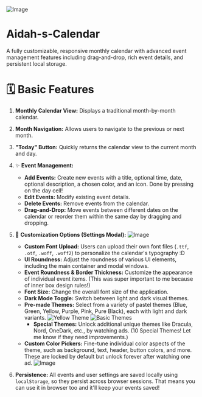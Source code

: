 ![Image](https://github.com/user-attachments/assets/ac9f5f81-e779-4af6-8e56-d788f04673f7)
# Aidah-s-Calendar
A fully customizable, responsive monthly calendar with advanced event management features including drag-and-drop, rich event details, and persistent local storage.

# 🗓️ Basic Features
1. **Monthly Calendar View:** Displays a traditional month-by-month calendar.
2. **Month Navigation:** Allows users to navigate to the previous or next month.
3. **"Today" Button:** Quickly returns the calendar view to the current month and day.

4. ✨ **Event Management:**
    * **Add Events:** Create new events with a title, optional time, date, optional description, a chosen color, and an icon. Done by pressing on the day cell!
    * **Edit Events:** Modify existing event details.
    * **Delete Events:** Remove events from the calendar.
    * **Drag-and-Drop:** Move events between different dates on the calendar or reorder them within the same day by dragging and dropping.
6. 🎨 **Customization Options (Settings Modal):**
![Image](https://github.com/user-attachments/assets/a89e7553-a869-47f7-8546-b344f76c7b32)
    * **Custom Font Upload:** Users can upload their own font files (`.ttf`, `.otf`, `.woff`, `.woff2`) to personalize the calendar's typography :D
    * **UI Roundness:** Adjust the roundness of various UI elements, including the main container and modal windows.
    * **Event Roundness & Border Thickness:** Customize the appearance of individual event items. (This was super important to me because of inner box design rules!)
    * **Font Size:** Change the overall font size of the application.
    * **Dark Mode Toggle:** Switch between light and dark visual themes.
    * **Pre-made Themes:** Select from a variety of pastel themes (Blue, Green, Yellow, Purple, Pink, Pure Black), each with light and dark variants.
![Yellow Theme](https://github.com/user-attachments/assets/dd06429e-d4f1-4520-9b4f-a6ba145d515a)
![Basic Themes](https://github.com/user-attachments/assets/78d95e64-afa0-4d2d-a5b1-89060399f4e0)
        * **Special Themes:** Unlock additional unique themes like Dracula, Nord, OneDark, etc., by watching ads. (10 Special Themes! Let me know if they need improvements.)
    * **Custom Color Pickers:** Fine-tune individual color aspects of the theme, such as background, text, header, button colors, and more. These are locked by default but unlock forever after watching one ad.
![Image](https://github.com/user-attachments/assets/b481a3bc-1b90-4d9c-98b1-32869b08770c)
7. **Persistence:** All events and user settings are saved locally using `localStorage`, so they persist across browser sessions. That means you can use it in browser too and it'll keep your events saved!
